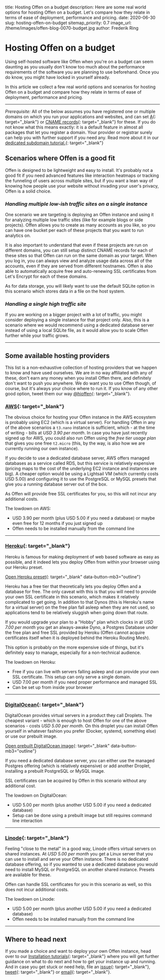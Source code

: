title: Hosting Offen on a budget
description: Here are some real world options for hosting Offen on a budget. Let's compare how they relate in terms of ease of deployment, performance and pricing.
date: 2020-06-30
slug: hosting-offen-on-budget
sitemap_priority: 0.7
image_url: /theme/images/offen-blog-0070-budget.jpg
author: Frederik Ring

# Hosting Offen on a budget

Using self-hosted software like Offen when you're on a budget can seem daunting as you usually don't know too much about the performance requirements of the software you are planning to use beforehand. Once you do know, you might have locked in yourself already.

In this article we collect a few real world options and scenarios for hosting Offen on a budget and compare how they relate in terms of ease of deployment, performance and pricing.

---

*Prerequisite:* All of the below assumes you have registered one or multiple domains on which you run your applications and websites, and can set [A](https://en.wikipedia.org/wiki/List_of_DNS_record_types#A){: target="_blank"} or [CNAME records](https://en.wikipedia.org/wiki/CNAME_record){: target="_blank"} for these. If you do not know what this means exactly: it is a default feature in almost all packages that let you register a domain. Your provider or registrar surely can help you with further support if you need any. Read more about it in our [dedicated subdomain tutorial.](https://docs.offen.dev/running-offen/setting-up-using-subdomains/){: target="_blank"}

## Scenarios where Offen is a good fit

Offen is designed to be lightweight and easy to install. It's probably not a good fit if you need advanced features like interaction heatmaps or tracking the funneling of users across multiple sites, but if you want a lean way of knowing how people use your website without invading your user's privacy, Offen is a solid choice.

### *Handling multiple low-ish traffic sites on a single instance*

One scenario we are targeting is deploying an Offen instance and using it for analyzing multiple low traffic sites (like for example blogs or side projects). Offen allows you to create as many accounts as you like, so you can have one bucket per each of these projects that you want to run analytics on.

It is also important to understand that even if these projects are run on different domains, you can still setup distinct CNAME records for each of these sites so that Offen can run on the same domain as your target. When you log in, you can always view and analyze usage data across all of the accounts, even if they are served from different hostnames. Offen is also able to automatically acquire free and auto-renewing SSL certificates from Let's Encrypt for each of these domains.

As for data storage, you will likely want to use the default SQLite option in this scenario which stores data in a file on the host system.

### *Handling a single high traffic site*

If you are working on a bigger project with a lot of traffic, you might consider deploying a single instance for that project only. Also, this is a scenario where we would recommend using a dedicated database server instead of using a local SQLite file, as it would allow you to scale Offen further while your traffic grows.

---

## Some available hosting providers

This list is a non-exhaustive collection of hosting providers that we happen to know and have used ourselves. We are in no way affiliated with any of these, don't earn any money when you install Offen there, and definitely don't want to push you anywhere. We do want you to use Offen though, of course, but it's always your choice where to run it. If you know of any other good option, tweet them our way [@hioffen](https://twitter.com/hioffen){: target="_blank"}.

### [AWS](https://aws.amazon.com/){: target="_blank"}

The obvious choice for hosting your Offen instance in the AWS ecosystem is probably using EC2 (which is a virtual server). For handling Offen in any of the above scenarios a `t3.nano` instance is sufficient, which - at the time of writing - bills at *USD 3.90 per month*. In case you have just recently signed up for AWS, you could also run Offen using the *free tier usage plan* that gives you one free `t2.micro` (this, by the way, is also how we are currently running our own instance).

If you decide to use a dedicated database server, AWS offers managed databases as a service called RDS, but this service is relatively expensive (pricing maps to the cost of the underlying EC2 instance and instances are big). A cheaper option would be using a Lightsail VM (which currently costs USD 5.00) and configuring it to use the PostgreSQL or MySQL presets that give you a running database server out of the box.

As Offen will provide free SSL certificates for you, so this will not incur any additional costs.

The lowdown on AWS:

- USD 3.90 per month (plus USD 5.00 if you need a database) or maybe even free for 12 months if you just signed up
- Offen needs to be installed manually from the command line

---

### [Heroku](https://www.heroku.com/){: target="_blank"}

Heroku is famous for making deployment of web based software as easy as possible, and it indeed lets you deploy Offen from within your browser using our Heroku preset.

[Open Heroku preset](https://github.com/offen/heroku){: target="_blank" data-button-mb3="outline"}

Heroku has a free tier that theoretically lets you deploy Offen and a database for free. The only caveat with this is that you will need to provide your own SSL certificate in this scenario, which makes it relatively complicated to get going. In addition to that Dynos (this is Heroku's name for a virtual server) on the free plan fall asleep when they are not used, so applications tend to be relatively sluggish when going down that route.

If you would upgrade your plan to a "Hobby" plan which clocks in at *USD 7.00 per month* you get an always-awake Dyno, a Postgres Database under the free plan and free SSL provided by Heroku (Offen cannot acquire certificates itself when it is deployed behind the Heroku Routing Mesh).

This option is probably on the more expensive side of things, but it's definitely easy to manage, especially for a non-technical audience.

The lowdown on Heroku:

- Free if you can live with servers falling asleep and can provide your own SSL certificate. This setup can only serve a single domain.
- USD 7.00 per month if you need proper performance and managed SSL
- Can be set up from inside your browser

---

### [DigitalOcean](https://www.digitalocean.com/){: target="_blank"}

DigitalOcean provides virtual servers in a product they call Droplets. The cheapest variant - which is enough to host Offen for one of the above scenarios - costs *USD 5.00 per month*. On this droplet you can install Offen yourself in whatever fashion you prefer (Docker, systemd, something else) or use our prebuilt image.

[Open prebuilt DigitalOcean image](https://github.com/offen/digitalocean){: target="_blank" data-button-mb3="outline"}

If you need a dedicated database server, you can either use the managed Postgres offering (which is relatively expensive) or add another Droplet, installing a prebuilt PostgreSQL or MySQL image.

SSL certificates can be acquired by Offen in this scenario without any additional cost.

The lowdown on DigitalOcean:

- USD 5.00 per month (plus another USD 5.00 if you need a dedicated database)
- Setup can be done using a prebuilt image but still requires command line interaction

---

### [Linode](https://www.linode.com/){: target="_blank"}

Feeling "close to the metal" in a good way, Linode offers virtual servers on shared instances. At *USD 5.00 per month* you get a Linux server that you can use to install and serve your Offen instance. There is no dedicated database offering, so if you wanted to use a dedicated database you would need to install MySQL or PostgreSQL on another shared instance. Presets are available for these.

Offen can handle SSL certificates for you in this scenario as well, so this does not incur additional costs.

The lowdown on Linode:

- USD 5.00 per month (plus another USD 5.00 if you need a dedicated database)
- Offen needs to be installed manually from the command line

---

## Where to head next

If you made a choice and want to deploy your own Offen instance, head over to our [Installation tutorials](https://docs.offen.dev/running-offen/tutorials/){: target="_blank"} where you will get further guidance on what to do next and how to get your instance up and running. And in case you get stuck or need help, file an [issue](https://github.com/offen/offen/issues){: target="_blank"}, [tweet](https://twitter.com/hioffen){: target="_blank"} or [email](mailto:hioffen@posteo.de){: target="_blank"}.
